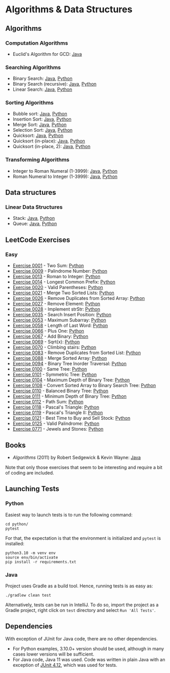 # Algorithms &amp; Data Structures

## Algorithms

### Computation Algorithms
* Euclid's Algorithm for GCD: [Java](../../blob/master/java/src/main/java/com/vilisimo/ads/algorithms/computations/EuclidsAlgorithm.java)

### Searching Algorithms
* Binary Search: [Java](../../blob/master/java/src/main/java/com/vilisimo/ads/algorithms/searching/BinarySearch.java), [Python](../../blob/master/python/algorithms/searching/binary.py)
* Binary Search (recursive): [Java](../../blob/master/java/src/main/java/com/vilisimo/ads/algorithms/searching/RecursiveBinarySearch.java), [Python](../../blob/master/python/algorithms/searching/recursiveBinary.py)
* Linear Search: [Java](../../blob/master/java/src/main/java/com/vilisimo/ads/algorithms/searching/LinearSearch.java), [Python](../../blob/master/python/algorithms/searching/linear.py)

### Sorting Algorithms
* Bubble sort: [Java](../../blob/master/java/src/main/java/com/vilisimo/ads/algorithms/sorting/BubbleSort.java), [Python](../../blob/master/python/algorithms/sorting/bubble.py)
* Insertion Sort: [Java](../../blob/master/java/src/main/java/com/vilisimo/ads/algorithms/sorting/InsertionSort.java), [Python](../../blob/master/python/algorithms/sorting/insertion.py)
* Merge Sort: [Java](../../blob/master/java/src/main/java/com/vilisimo/ads/algorithms/sorting/MergeSort.java), [Python](../../blob/master/python/algorithms/sorting/mergesort.py)
* Selection Sort: [Java](../../blob/master/java/src/main/java/com/vilisimo/ads/algorithms/sorting/SelectionSort.java), [Python](../../blob/master/python/algorithms/sorting/selection.py)
* Quicksort: [Java](../../blob/master/java/src/main/java/com/vilisimo/ads/algorithms/sorting/QuickSort.java), [Python](../../blob/master/python/algorithms/sorting/quicksort.py)
* Quicksort (in-place): [Java](../../blob/master/java/src/main/java/com/vilisimo/ads/algorithms/sorting/QuickSortInPlace.java), [Python](../../blob/master/python/algorithms/sorting/quicksort.py#L33)
* Quicksort (in-place, 2): [Java](../../blob/master/java/src/main/java/com/vilisimo/ads/algorithms/sorting/QuickSortPivotFirst.java), [Python](../../blob/master/python/algorithms/sorting/quicksort.py#L70)

### Transforming Algorithms
* Integer to Roman Numeral (1-3999): [Java](../../blob/master/java/src/main/java/com/vilisimo/ads/algorithms/transforming/RomanNumerals.java#L20), [Python](../../blob/master/python/algorithms/transforming/roman.py#L19)
* Roman Numeral to Integer (1-3999): [Java](../../blob/master/java/src/main/java/com/vilisimo/ads/algorithms/transforming/RomanNumerals.java#L40), [Python](../../blob/master/python/algorithms/transforming/roman.py#L35)

## Data structures

### Linear Data Structures
* Stack: [Java](../../blob/master/java/src/main/java/com/vilisimo/ads/structures/stack), [Python](../../blob/master/python/structures/stack.py)
* Queue: [Java](../../blob/master/java/src/main/java/com/vilisimo/ads/structures/queue), [Python](../../blob/master/python/structures/queue.py)

## LeetCode Exercises

### Easy
* [Exercise 0001](https://leetcode.com/problems/two-sum/) - Two Sum: [Python](../../blob/master/python/leetcode/easy/ex0001.py)
* [Exercise 0009](https://leetcode.com/problems/palindrome-number/) - Palindrome Number: [Python](../../blob/master/python/leetcode/easy/ex0009.py)
* [Exercise 0013](https://leetcode.com/problems/roman-to-integer/) - Roman to Integer: [Python](../../blob/master/python/leetcode/easy/ex0013.py)
* [Exercise 0014](https://leetcode.com/problems/longest-common-prefix) - Longest Common Prefix: [Python](../../blob/master/python/leetcode/easy/ex0014.py)
* [Exercise 0020](https://leetcode.com/problems/valid-parentheses/) - Valid Parentheses: [Python](../../blob/master/python/leetcode/easy/ex0020.py)
* [Exercise 0021](https://leetcode.com/problems/merge-two-sorted-lists/) - Merge Two Sorted Lists: [Python](../../blob/master/python/leetcode/easy/ex0021.py)
* [Exercise 0026](https://leetcode.com/problems/remove-duplicates-from-sorted-array/) - Remove Duplicates from Sorted Array: [Python](../../blob/master/python/leetcode/easy/ex0026.py)
* [Exercise 0027](https://leetcode.com/problems/remove-element/) - Remove Element: [Python](../../blob/master/python/leetcode/easy/ex0027.py)
* [Exercise 0028](https://leetcode.com/problems/implement-strstr/) - Implement strStr: [Python](../../blob/master/python/leetcode/easy/ex0028.py)
* [Exercise 0035](https://leetcode.com/problems/search-insert-position/) - Search Insert Position: [Python](../../blob/master/python/leetcode/easy/ex0035.py)
* [Exercise 0053](https://leetcode.com/problems/maximum-subarray) - Maximum Subarray: [Python](../../blob/master/python/leetcode/easy/ex0053.py)
* [Exercise 0058](https://leetcode.com/problems/length-of-last-word/) - Length of Last Word: [Python](../../blob/master/python/leetcode/easy/ex0058.py)
* [Exercise 0066](https://leetcode.com/problems/plus-one/) - Plus One: [Python](../../blob/master/python/leetcode/easy/ex0066.py)
* [Exercise 0067](https://leetcode.com/problems/add-binary/) - Add Binary: [Python](../../blob/master/python/leetcode/easy/ex0067.py)
* [Exercise 0069](https://leetcode.com/problems/sqrtx/) - Sqrt(x): [Python](../../blob/master/python/leetcode/easy/ex0069.py)
* [Exercise 0070](https://leetcode.com/problems/climbing-stairs/) - Climbing stairs: [Python](../../blob/master/python/leetcode/easy/ex0070.py)
* [Exercise 0083](https://leetcode.com/problems/remove-duplicates-from-sorted-list/) - Remove Duplicates from Sorted List: [Python](../../blob/master/python/leetcode/easy/ex0083.py)
* [Exercise 0088](https://leetcode.com/problems/merge-sorted-array/) - Merge Sorted Array: [Python](../../blob/master/python/leetcode/easy/ex0088.py)
* [Exercise 0094](https://leetcode.com/problems/binary-tree-inorder-traversal/) - Binary Tree Inorder Traversal: [Python](../../blob/master/python/leetcode/easy/ex0094.py)
* [Exercise 0100](https://leetcode.com/problems/same-tree/) - Same Tree: [Python](../../blob/master/python/leetcode/easy/ex0100.py)
* [Exercise 0101](https://leetcode.com/problems/symmetric-tree/) - Symmetric Tree: [Python](../../blob/master/python/leetcode/easy/ex0101.py)
* [Exercise 0104](https://leetcode.com/problems/maximum-depth-of-binary-tree/) - Maximum Depth of Binary Tree: [Python](../../blob/master/python/leetcode/easy/ex0104.py)
* [Exercise 0108](https://leetcode.com/problems/convert-sorted-array-to-binary-search-tree/) - Convert Sorted Array to Binary Search Tree: [Python](../../blob/master/python/leetcode/easy/ex0108.py)
* [Exercise 0110](https://leetcode.com/problems/balanced-binary-tree/) - Balanced Binary Tree: [Python](../../blob/master/python/leetcode/easy/ex0110.py)
* [Exercise 0111](https://leetcode.com/problems/minimum-depth-of-binary-tree/) - Minimum Depth of Binary Tree: [Python](../../blob/master/python/leetcode/easy/ex0111.py)
* [Exercise 0112](https://leetcode.com/problems/path-sum/) - Path Sum: [Python](../../blob/master/python/leetcode/easy/ex0112.py)
* [Exercise 0118](https://leetcode.com/problems/pascals-triangle/) - Pascal's Triangle: [Python](../../blob/master/python/leetcode/easy/ex0118.py)
* [Exercise 0119](https://leetcode.com/problems/pascals-triangle-ii/) - Pascal's Triangle II: [Python](../../blob/master/python/leetcode/easy/ex0119.py)
* [Exercise 0121](https://leetcode.com/problems/best-time-to-buy-and-sell-stock/submissions/) - Best Time to Buy and Sell Stock: [Python](../../blob/master/python/leetcode/easy/ex0121.py)
* [Exercise 0125](https://leetcode.com/problems/valid-palindrome/) - Valid Palindrome: [Python](../../blob/master/python/leetcode/easy/ex0125.py)
* [Exercise 0771](https://leetcode.com/problems/jewels-and-stones/) - Jewels and Stones: [Python](../../blob/master/python/leetcode/easy/ex0771.py)

## Books
* *Algorithms* (2011) by Robert Sedgewick & Kevin Wayne: [Java](../../blob/master/java/src/main/java/com/vilisimo/ads/books/algorithms)

Note that only those exercises that seem to be interesting and require a bit of coding are included.

## Launching Tests

### Python
Easiest way to launch tests is to run the following command:

~~~
cd python/
pytest
~~~

For that, the expectation is that the environment is initialized and `pytest`
is installed:

~~~
python3.10 -m venv env
source env/bin/activate
pip install -r requirements.txt
~~~

### Java
Project uses Gradle as a build tool. Hence, running tests is as easy as:

~~~
./gradlew clean test
~~~

Alternatively, tests can be run in IntelliJ. To do so, import the project as a
Gradle project, right click on `test` directory and select `Run 'All Tests'`.

## Dependencies
With exception of JUnit for Java code, there are no other dependencies.
* For Python examples, 3.10.0+ version should be used, although in many cases
lower versions will be sufficient.
* For Java code, Java 11 was used. Code was written in plain Java with
an exception of [JUnit 4.12](http://junit.org/junit4/), which was used for
tests.
